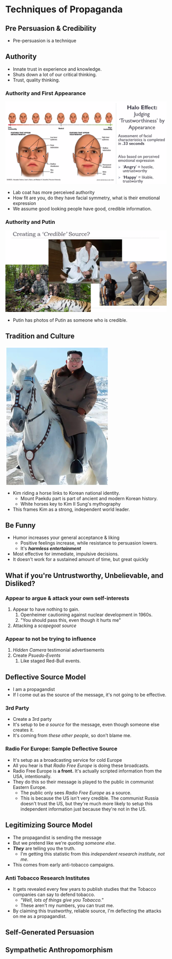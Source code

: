 # Techniques of Propaganda

## Pre Persuasion & Credibility

* Pre-persuasion is a technique

## Authority

* Innate trust in experience and knowledge.
* Shuts down a lot of our critical thinking.
* Trust, quality thinking.

### Authority and First Appearance

![](<../../../.gitbook/assets/image (204).png>)

* Lab coat has more perceived authority
* How fit are you, do they have facial symmetry, what is their emotional expression
* We assume good looking people have good, credible information.

### Authority and Putin

![](<../../../.gitbook/assets/image (205).png>)

* Putin has photos of Putin as someone who is credible.

## Tradition and Culture

![Kim Jong Un Riding](<../../../.gitbook/assets/image (206).png>)

* Kim riding a horse links to Korean national identity.
  * Mount Paekdu part is part of ancient and modern Korean history.
  * White horses key to Kim II Sung's mythography
* This frames Kim as a strong, independent world leader.

## Be Funny

* Humor increases your general acceptance & liking
  * Positive feelings increase, while resistance to persuasion lowers.
  * It's _**harmless entertainment**_
* Most effective for immediate, impulsive decisions.
* It doesn't work for a sustained amount of time, but great quickly

## What if you're Untrustworthy, Unbelievable, and Disliked?

### Appear to argue & attack your own self-interests

1. Appear to have nothing to gain.
   1. Openheimer cautioning against nuclear development in 1960s.
   2. "You should pass this, even though it hurts me"
2. Attacking a _scapegoat source_

### Appear to not be trying to influence

1. _Hidden Camera_ testimonial advertisements
2. Create _Psuedo-Events_
   1. Like staged Red-Bull events.

## Deflective Source Model

* I am a propagandist
* If I come out as the source of the message, it's not going to be effective.

### 3rd Party

* Create a 3rd party
* It's setup to be _a source_ for the message, even though someone else creates it.
* It's coming from _these other people_, so don't blame me.

### Radio For Europe: Sample Deflective Source

* It's setup as a broadcasting service for cold Europe
* All you hear is that _Radio Free Europe_ is doing these broadcasts.
* Radio Free Europe is **a front.** It's actually scripted information from the USA, intentionally.
* They do this so their message is played to the public in communist Eastern Europe.
  * The public only sees _Radio Free Europe_ as a source.
  * This is because the US isn't very credible. The communist Russia doesn't trust the US, but they're much more likely to setup this independent information just because they're not in the US.

## Legitimizing Source Model

* The propagandist is sending the message
* But we pretend like we're _quoting someone else_.
* _**They**_ are telling you the truth.
  * I'm getting this statistic from this _independent research institute, not me._
* This comes from early anti-tobacco campaigns.

### Anti Tobacco Research Institutes

* It gets revealed every few years to publish studies that the Tobacco companies can say to defend tobacco.
  * _"Well, lots of things give you Tobacco."_
  * These aren't my numbers, you can trust me.
* By claiming this trustworthy, reliable source, I'm deflecting the attacks on me as a propagandist.&#x20;

## Self-Generated Persuasion

## Sympathetic Anthropomorphism


